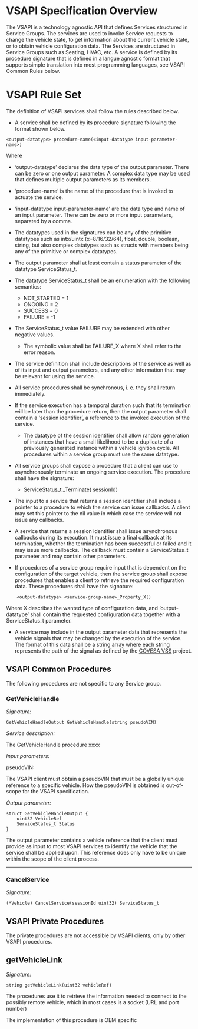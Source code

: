 # VSAPI Specification Overview
The VSAPI is a technology agnostic API that defines Services structured in Service Groups. The services are used to invoke Service requests to change the vehicle state, to get information about the current vehicle state, or to obtain vehicle configuration data.
The Services are structured in Service Groups such as Seating, HVAC, etc. A service is defined by its procedure signature that is defined in a langue agnostic format that supports simple translation into most programming languages, see VSAPI Common Rules below.

# VSAPI Rule Set
The definition of VSAPI services shall follow the rules described below.
* A service shall be defined by its procedure signature following the format shown below.
```
<output-datatype> procedure-name(<input-datatype input-parameter-name>)
```
Where
   * ‘output-datatype’ declares the data type of the output parameter. There can be zero or one output parameter. A complex data type may be used that defines multiple output parameters as its members.
   * ‘procedure-name’ is the name of the procedure that is invoked to actuate the service.
   * ‘input-datatype input-parameter-name’ are the data type and name of an input parameter. There can be zero or more input parameters, separated by a comma.

* The datatypes used in the signatures can be any of the primitive datatypes such as intx/uintx (x=8/16/32/64), float, double, boolean, string, but also complex datatypes such as structs with members being any of the primitive or complex datatypes.
* The output parameter shall at least contain a status parameter of the datatype ServiceStatus_t.
* The datatype ServiceStatus_t shall be an enumeration with the following semantics:
   * NOT_STARTED = 1
   * ONGOING = 2
   * SUCCESS = 0
   * FAILURE = -1
* The ServiceStatus_t value FAILURE may be extended with other negative values.
   * The symbolic value shall be FAILURE_X where X shall refer to the error reason.
* The service definition shall include descriptions of the service as well as of its input and output parameters,
and any other information that may be relevant for using the service.
* All service procedures shall be synchronous, i. e. they shall return immediately.
* If the service execution has a temporal duration such that its termination will be later than the procedure return, then the output parameter shall contain a ‘session identifier’, a reference to the invoked execution of the service.
   * The datatype of the session identifier shall allow random generation of instances that have a small likelihood to be a duplicate of a previously generated instance within a vehicle ignition cycle. All procedures within a service group must use the same datatype.
* All service groups shall expose a procedure that a client can use to asynchronously terminate an ongoing service execution. The procedure shall have the signature:
   * ServiceStatus_t <service-group-name>_Terminate(<datatype> sessionId)
* The input to a service that returns a session identifier shall include a pointer to a procedure to which the service can issue callbacks. A client may set this pointer to the nil value in which case the service will not issue any callbacks.
* A service that returns a session identifier shall issue asynchronous callbacks during its execution. It must issue a final callback at its termination, whether the termination has been successful or failed and it may issue more callbacks. The callback must contain a ServiceStatus_t parameter and may contain other parameters.
* If procedures of a service group require input that is dependent on the configuration of the target vehicle, then the service group shall expose procedures that enables a client to retrieve the required configuration data. These procedures shall have the signature:
```
    <output-datatype> <service-group-name>_Property_X()
```
Where X describes the wanted type of configuration data, and ‘output-datatype’ shall contain the requested configuration data together with a ServiceStatus_t parameter.
* A service may include in the output parameter data that represents the vehicle signals that may be changed by the execution of the service. The format of this data shall be a string array where each string represents the path of the signal as defined by the [COVESA VSS](https://github.com/COVESA/vehicle_signal_specification) project.

## VSAPI Common Procedures
The following procedures are not specific to any Service group.

### GetVehicleHandle
_*Signature:*_
```
GetVehicleHandleOutput GetVehicleHandle(string pseudoVIN)
```
_*Service description:*_

The GetVehicleHandle procedure xxxx

*Input parameters:*

pseudoVIN:

The VSAPI client must obtain a pseudoVIN that must be a globally unique reference to a specific vehicle.
How the pseudoVIN is obtained is out-of-scope for the VSAPI specification.

*Output parameter:*
```
struct GetVehicleHandleOutput {
    uint32 VehicleRef
    ServiceStatus_t Status
}
```
The output parameter contains a vehicle reference that the client must provide as input to most VSAPI services to identify the vehicle that the service shall be applied upon.
This reference does only have to be unique within the scope of the client process.


---
### CancelService
_*Signature:*_
```
(*Vehicle) CancelService(sessionId uint32) ServiceStatus_t
```

## VSAPI Private Procedures
The private procedures are not accessible by VSAPI clients, only by other VSAPI procedures.

## getVehicleLink
_*Signature:*_
```
string getVehicleLink(uint32 vehicleRef)
```

The procedures use it to retrieve the information needed to connect to the possibly remote vehicle,
which in most cases is a socket (URL and port number)

The implementation of this procedure is OEM specific

